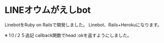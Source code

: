 # LINEオウムがえしbot

LinebotをRuby on Railsで開発しました。
Linebot、Rails+Herokuになります。

※ 1０/２５追記 callback関数でhead :okを返すようにしました。


